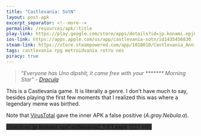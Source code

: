 ```yaml
---
title: "Castlevania: SotN"
layout: post-apk
excerpt_separator: <!--more-->
permalink: /resources/apk/:title
play-link: https://play.google.com/store/apps/details?id=jp.konami.epjCastlevania2
ios-link: https://apps.apple.com/us/app/castlevania-sotn/id1435456830
steam-link: https://store.steampowered.com/app/1018010/Castlevania_Anniversary_Collection/
tags: castlevania rpg metroidvania retro nes
piracy: true
---
```


> _"Everyone has Uno dipshit, it came free with your ******* Morning Star" - <a href="https://www.youtube.com/watch?v=gcRTzxQzClk" target="_blank">Dracula</a>_

This is a Castlevania game. It is literally a genre. I don't have much to say, besides playing the first few moments that I realized this was where a legendary meme was birthed.

Note that <a href="https://www.virustotal.com/gui/file/210124cd4dc1d802ed5b99647d9dce6707ff4709ecb0d024dc11c5259c68845b" target="_blank">VirusTotal</a> gave the inner APK a false positive (_A.gray.Nebula.a_).

<div class="text-center">
    <a class="btn btn-dark btn-block w-100" onclick='apk("jp.konami.epjCastlevania2_1.0.1.xapk")' target="_blank" style="text-decoration: none; background-color: #333;"> Download <b>jp.konami.epjCastlevania2_1.0.1.xapk</b> (227 MB)</a>
</div>
